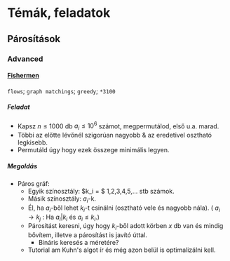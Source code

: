 # Témák, feladatok

## Párosítások

### Advanced

#### [Fishermen](https://codeforces.com/contest/1728/problem/F)

`flows`; `graph matchings`; `greedy`; `*3100`

##### Feladat

- Kapsz $n\leq{}1000$ db $a_i\leq{}10^6$ számot, megpermutálod, első u.a. marad.
- Többi az előtte lévőnél szigorúan nagyobb & az eredetivel osztható legkisebb.
- Permutáld úgy hogy ezek összege minimális legyen.

##### Megoldás

- Páros gráf:
  - Egyik színosztály: $k_i = $ 1,2,3,4,5,... stb számok.
  - Másik színosztály: $a_i$-k.
  - Él, ha $a_i$-ből lehet $k_i$-t csinálni (osztható vele és nagyobb nála). ( $a_i \rightarrow k_j$ : Ha $a_i | k_i$ és $a_i \leq{} k_i$.)
  - Párosítást keresni, úgy hogy $k_i$-ből adott körben $x$ db van és mindig bővítem, illetve a párosítást is javító úttal.
    - Bináris keresés a méretére?
  - Tutorial am Kuhn's algot ír és még azon belül is optimalizálni kell.
